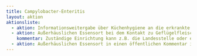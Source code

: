 ```yaml
---
title: Campylobacter-Enteritis
layout: aktion
aktionsliste:
  - aktion: Informationsweitergabe über Küchenhygiene an die erkrankte Person
  - aktion: Außerhäuslichen Essensort bei dem Kontakt zu Geflügelfleisch bestand den zuständigen Einrichtung mitteilen.
    kommentar: Zuständige Einrichtung kann z.B. die Landesstelle oder eine Lebensmittelaufsichtsbehörde sein. Eine Mitteilung könnte z.B. über eine öffentlichen Kommentar in der Meldesoftware erfolgen.
  - aktion: Außerhäuslichen Essensort in einen öffentlichen Kommentar in der Meldesoftware eintragen.
---
```

